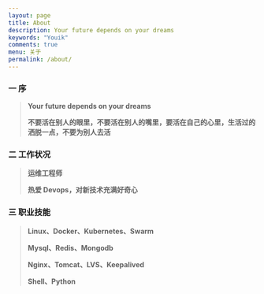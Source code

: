 ```yaml
---
layout: page
title: About
description: Your future depends on your dreams
keywords: "Youik"
comments: true
menu: 关于
permalink: /about/
---
```


### 一 序

> **Your future depends on your dreams**
>
> **不要活在别人的眼里，不要活在别人的嘴里，要活在自己的心里，生活过的洒脱一点，不要为别人去活**
>

### 二 工作状况

> **运维工程师**
>
> **热爱 Devops，对新技术充满好奇心**

### 三 职业技能

> **Linux、Docker、Kubernetes、Swarm**
>
> **Mysql、Redis、Mongodb**
>
> **Nginx、Tomcat、LVS、Keepalived**
>
> **Shell、Python**
>

<audio  autoplay="autoplay">
  <source src="https://mritd.b0.upaiyun.com/markdown/music_see_you_again.mp3" type="audio/mpeg" />
Your future depends on your dreams
</audio>

